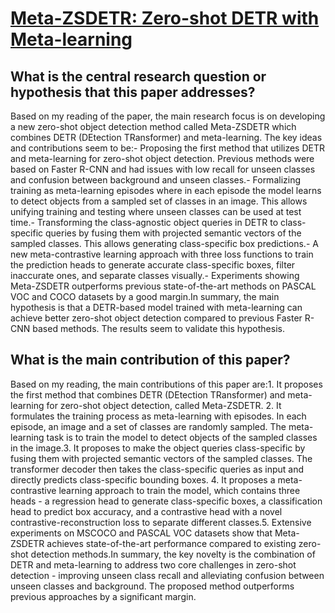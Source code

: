 # [Meta-ZSDETR: Zero-shot DETR with Meta-learning](https://arxiv.org/abs/2308.09540)

## What is the central research question or hypothesis that this paper addresses?

Based on my reading of the paper, the main research focus is on developing a new zero-shot object detection method called Meta-ZSDETR which combines DETR (DEtection TRansformer) and meta-learning. The key ideas and contributions seem to be:- Proposing the first method that utilizes DETR and meta-learning for zero-shot object detection. Previous methods were based on Faster R-CNN and had issues with low recall for unseen classes and confusion between background and unseen classes.- Formalizing training as meta-learning episodes where in each episode the model learns to detect objects from a sampled set of classes in an image. This allows unifying training and testing where unseen classes can be used at test time.- Transforming the class-agnostic object queries in DETR to class-specific queries by fusing them with projected semantic vectors of the sampled classes. This allows generating class-specific box predictions.- A new meta-contrastive learning approach with three loss functions to train the prediction heads to generate accurate class-specific boxes, filter inaccurate ones, and separate classes visually.- Experiments showing Meta-ZSDETR outperforms previous state-of-the-art methods on PASCAL VOC and COCO datasets by a good margin.In summary, the main hypothesis is that a DETR-based model trained with meta-learning can achieve better zero-shot object detection compared to previous Faster R-CNN based methods. The results seem to validate this hypothesis.


## What is the main contribution of this paper?

Based on my reading, the main contributions of this paper are:1. It proposes the first method that combines DETR (DEtection TRansformer) and meta-learning for zero-shot object detection, called Meta-ZSDETR. 2. It formulates the training process as meta-learning with episodes. In each episode, an image and a set of classes are randomly sampled. The meta-learning task is to train the model to detect objects of the sampled classes in the image.3. It proposes to make the object queries class-specific by fusing them with projected semantic vectors of the sampled classes. The transformer decoder then takes the class-specific queries as input and directly predicts class-specific bounding boxes. 4. It proposes a meta-contrastive learning approach to train the model, which contains three heads - a regression head to generate class-specific boxes, a classification head to predict box accuracy, and a contrastive head with a novel contrastive-reconstruction loss to separate different classes.5. Extensive experiments on MSCOCO and PASCAL VOC datasets show that Meta-ZSDETR achieves state-of-the-art performance compared to existing zero-shot detection methods.In summary, the key novelty is the combination of DETR and meta-learning to address two core challenges in zero-shot detection - improving unseen class recall and alleviating confusion between unseen classes and background. The proposed method outperforms previous approaches by a significant margin.

